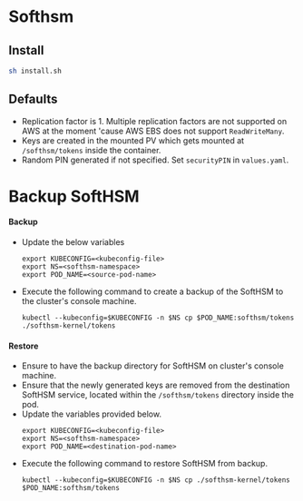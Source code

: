 # Softhsm

## Install
```sh
sh install.sh
```
## Defaults
* Replication factor is 1.  Multiple replication factors are not supported on AWS at the moment 'cause AWS EBS does not support `ReadWriteMany`.
* Keys are created in the mounted PV which gets mounted at `/softhsm/tokens` inside the container.
* Random PIN generated if not specified. Set `securityPIN` in `values.yaml`.

# Backup SoftHSM

#### Backup 
* Update the below variables
  ```
  export KUBECONFIG=<kubeconfig-file>
  export NS=<softhsm-namespace>
  export POD_NAME=<source-pod-name>
  ```
* Execute the following command to create a backup of the SoftHSM to the cluster's console machine.
  ```
  kubectl --kubeconfig=$KUBECONFIG -n $NS cp $POD_NAME:softhsm/tokens ./softhsm-kernel/tokens
  ```

#### Restore
* Ensure to have the backup directory for SoftHSM on cluster's console machine.
* Ensure that the newly generated keys are removed from the destination SoftHSM service, located within the `/softhsm/tokens` directory inside the pod.
* Update the variables provided below.
  ```
  export KUBECONFIG=<kubeconfig-file>
  export NS=<softhsm-namespace>
  export POD_NAME=<destination-pod-name>
  ```
* Execute the following command to restore SoftHSM from backup.
  ```
  kubectl --kubeconfig=$KUBECONFIG -n $NS cp ./softhsm-kernel/tokens $POD_NAME:softhsm/tokens
